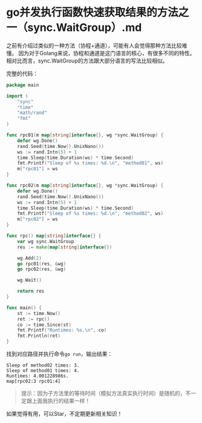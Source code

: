 # go并发执行函数快速获取结果的方法之一（sync.WaitGroup）.md

之前有介绍过类似的一种方法（协程+通道），可能有人会觉得那种方法比较难懂。
因为对于Golang来说，协程和通道是这门语言的核心，有很多不同的特性。
相对比而言，sync.WaitGroup的方法跟大部分语言的写法比较相似。

完整的代码：
```go
package main

import (
	"sync"
	"time"
	"math/rand"
	"fmt"
)

func rpc01(m map[string]interface{}, wg *sync.WaitGroup) {
	defer wg.Done()
	rand.Seed(time.Now().UnixNano())
	ws := rand.Intn(5) + 1
	time.Sleep(time.Duration(ws) * time.Second)
	fmt.Printf("Sleep of %s times: %d.\n", "method01", ws)
	m["rpc01"] = ws
}

func rpc02(m map[string]interface{}, wg *sync.WaitGroup) {
	defer wg.Done()
	rand.Seed(time.Now().UnixNano())
	ws := rand.Intn(5) + 1
	time.Sleep(time.Duration(ws) * time.Second)
	fmt.Printf("Sleep of %s times: %d.\n", "method02", ws)
	m["rpc02"] = ws
}

func rpc() map[string]interface{} {
	var wg sync.WaitGroup
	res := make(map[string]interface{})

	wg.Add(2)
	go rpc01(res, &wg)
	go rpc02(res, &wg)

	wg.Wait()

	return res
}

func main() {
	st := time.Now()
	ret := rpc()
	co := time.Since(st)
	fmt.Printf("Runtimes: %s.\n", co)
	fmt.Println(ret)
}

```

找到对应路径并执行命令`go run`，输出结果：
```shell
Sleep of method02 times: 3.
Sleep of method01 times: 4.
Runtimes: 4.001228986s.
map[rpc02:3 rpc01:4]
```
> 提示：因为子方法里的等待时间（模拟方法真实执行时间）是随机的，不一定跟上面我执行的结果一样！

如果觉得有用，可以Star，不定期更新相关知识！